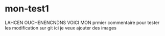 # mon-test1
LAHCEN OUCHENENCNDNS
VOICI MON prmier commentaire pour tester les modification sur git 
ici je veux ajouter des images
